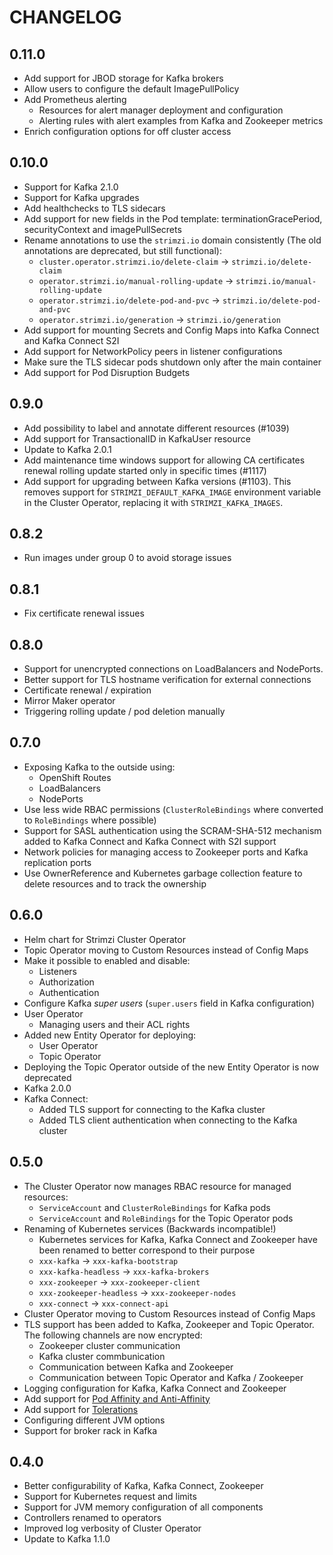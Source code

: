 # CHANGELOG

## 0.11.0

* Add support for JBOD storage for Kafka brokers
* Allow users to configure the default ImagePullPolicy
* Add Prometheus alerting
    * Resources for alert manager deployment and configuration
    * Alerting rules with alert examples from Kafka and Zookeeper metrics
* Enrich configuration options for off cluster access

## 0.10.0

* Support for Kafka 2.1.0
* Support for Kafka upgrades
* Add healthchecks to TLS sidecars
* Add support for new fields in the Pod template: terminationGracePeriod, securityContext and imagePullSecrets
* Rename annotations to use the `strimzi.io` domain consistently (The old annotations are deprecated, but still functional):
    * `cluster.operator.strimzi.io/delete-claim` → `strimzi.io/delete-claim` 
    * `operator.strimzi.io/manual-rolling-update` → `strimzi.io/manual-rolling-update` 
    * `operator.strimzi.io/delete-pod-and-pvc` → `strimzi.io/delete-pod-and-pvc`
    * `operator.strimzi.io/generation` → `strimzi.io/generation`
* Add support for mounting Secrets and Config Maps into Kafka Connect and Kafka Connect S2I
* Add support for NetworkPolicy peers in listener configurations
* Make sure the TLS sidecar pods shutdown only after the main container
* Add support for Pod Disruption Budgets

## 0.9.0

* Add possibility to label and annotate different resources (#1039)
* Add support for TransactionalID in KafkaUser resource
* Update to Kafka 2.0.1
* Add maintenance time windows support for allowing CA certificates renewal rolling update started only in specific times (#1117)  
* Add support for upgrading between Kafka versions (#1103). This removes support for `STRIMZI_DEFAULT_KAFKA_IMAGE` environment variable in the Cluster Operator, replacing it with `STRIMZI_KAFKA_IMAGES`.  


## 0.8.2

* Run images under group 0 to avoid storage issues

## 0.8.1

* Fix certificate renewal issues

## 0.8.0

* Support for unencrypted connections on LoadBalancers and NodePorts.
* Better support for TLS hostname verification for external connections
* Certificate renewal / expiration
* Mirror Maker operator
* Triggering rolling update / pod deletion manually

## 0.7.0

* Exposing Kafka to the outside using:
  * OpenShift Routes
  * LoadBalancers
  * NodePorts
* Use less wide RBAC permissions (`ClusterRoleBindings` where converted to `RoleBindings` where possible)
* Support for SASL authentication using the SCRAM-SHA-512 mechanism added to Kafka Connect and Kafka Connect with S2I support 
* Network policies for managing access to Zookeeper ports and Kafka replication ports
* Use OwnerReference and Kubernetes garbage collection feature to delete resources and to track the ownership

## 0.6.0

* Helm chart for Strimzi Cluster Operator
* Topic Operator moving to Custom Resources instead of Config Maps
* Make it possible to enabled and disable:
  * Listeners
  * Authorization
  * Authentication
* Configure Kafka _super users_ (`super.users` field in Kafka configuration)
* User Operator
  * Managing users and their ACL rights
* Added new Entity Operator for deploying:
  * User Operator
  * Topic Operator
* Deploying the Topic Operator outside of the new Entity Operator is now deprecated
* Kafka 2.0.0
* Kafka Connect:
  * Added TLS support for connecting to the Kafka cluster
  * Added TLS client authentication when connecting to the Kafka cluster 

## 0.5.0

* The Cluster Operator now manages RBAC resource for managed resources:
    * `ServiceAccount` and `ClusterRoleBindings` for Kafka pods
    * `ServiceAccount` and `RoleBindings` for the Topic Operator pods
* Renaming of Kubernetes services (Backwards incompatible!)
  * Kubernetes services for Kafka, Kafka Connect and Zookeeper have been renamed to better correspond to their purpose
  * `xxx-kafka` -> `xxx-kafka-bootstrap`
  * `xxx-kafka-headless` -> `xxx-kafka-brokers`
  * `xxx-zookeeper` -> `xxx-zookeeper-client`
  * `xxx-zookeeper-headless` -> `xxx-zookeeper-nodes`
  * `xxx-connect` -> `xxx-connect-api`
* Cluster Operator moving to Custom Resources instead of Config Maps
* TLS support has been added to Kafka, Zookeeper and Topic Operator. The following channels are now encrypted:
    * Zookeeper cluster communication
    * Kafka cluster commbunication
    * Communication between Kafka and Zookeeper
    * Communication between Topic Operator and Kafka / Zookeeper
* Logging configuration for Kafka, Kafka Connect and Zookeeper
* Add support for [Pod Affinity and Anti-Affinity](https://kubernetes.io/docs/concepts/configuration/assign-pod-node/#affinity-and-anti-affinity)
* Add support for [Tolerations](https://v1-9.docs.kubernetes.io/docs/reference/generated/kubernetes-api/v1.9/#toleration-v1-core)
* Configuring different JVM options
* Support for broker rack in Kafka

## 0.4.0

* Better configurability of Kafka, Kafka Connect, Zookeeper
* Support for Kubernetes request and limits
* Support for JVM memory configuration of all components
* Controllers renamed to operators
* Improved log verbosity of Cluster Operator
* Update to Kafka 1.1.0
